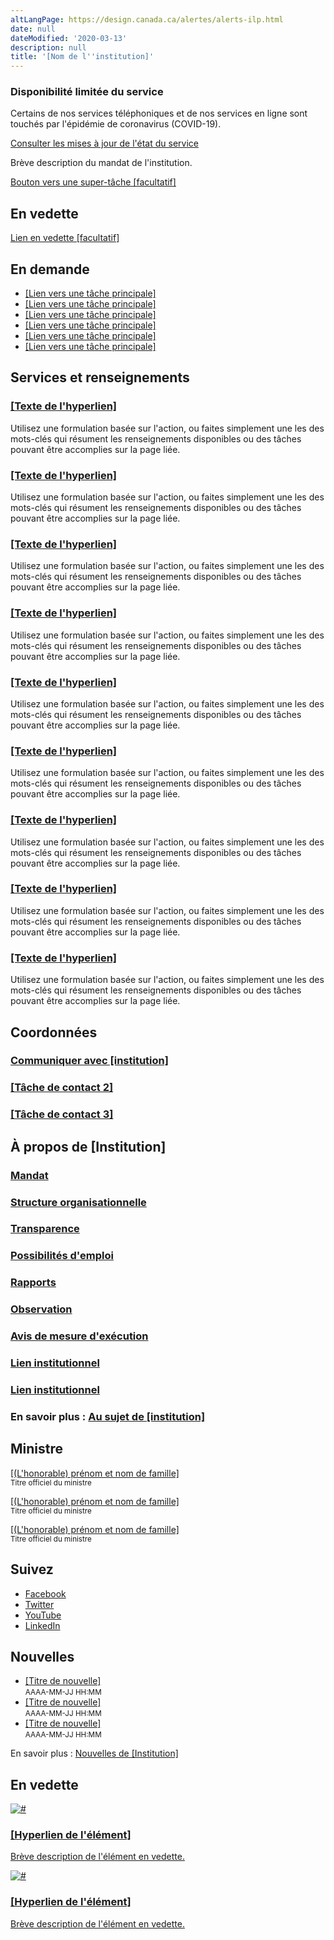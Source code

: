 ```yaml
---
altLangPage: https://design.canada.ca/alertes/alerts-ilp.html
date: null
dateModified: '2020-03-13'
description: null
title: '[Nom de l''institution]'
---
```


<div class="ilp-top-alert">
  <div class="container">
    <section class="alert alert-warning">
      <h3>Disponibilité limitée du service</h3>
      <p>Certains de nos services téléphoniques et de nos services en ligne sont touchés par l'épidémie de coronavirus (COVID-19).</p>
      <p><a href="#">Consulter les mises à jour de l'état du service</a></p>
    </section>
  </div>
</div>

<div class="ip-cover-img ilp-alert">
  <div class="container">
    <div class="row">
      <div class="col-md-7">
        <p>Brève description du mandat de l'institution.</p>
        <a class="btn btn-call-to-action" href="#">Bouton vers une super-tâche [facultatif]</a>
      </div>
    </div>
  </div>
</div>

<section class="featured opct-90">
  <div class="container">
    <div class="row">
      <div class="col-sm-12">
        <h2 class="wb-inv">En vedette</h2>
        <a class="h5" href="#">Lien en vedette [facultatif]</a>
      </div>
    </div>
  </div>
</section>

<section class="most-requested well well-md brdr-0">
  <div class="container">
    <div class="row">
      <div class="col-sm-12">
        <h2 class="mrgn-tp-md">En demande</h2>
        <ul class="wb-eqht list-unstyled mrgn-tp-md mrgn-bttm-sm lst-spcd-2 list-responsive-3">
          <li><a href="#">[Lien vers une tâche principale]</a></li>
          <li><a href="#">[Lien vers une tâche principale]</a></li>
          <li><a href="#">[Lien vers une tâche principale]</a></li>
          <li><a href="#">[Lien vers une tâche principale]</a></li>
          <li><a href="#">[Lien vers une tâche principale]</a></li>
          <li><a href="#">[Lien vers une tâche principale]</a></li>
        </ul>
      </div>
    </div>
  </div>
</section>

<section class="gc-srvinfo mrgn-bttm-lg">
  <div class="container">
    <div class="row">
      <h2 class="wb-inv">Services et renseignements</h2>
      <div class="wb-eqht">
        <section class="col-md-4">
          <h3><a href="#">[Texte de l'hyperlien]</a></h3>
          <p>Utilisez une formulation basée sur l'action, ou faites simplement une les des mots-clés qui résument les renseignements disponibles ou des tâches pouvant être accomplies sur la page liée.</p>
        </section>
        <section class="col-md-4">
          <h3><a href="#">[Texte de l'hyperlien]</a></h3>
          <p>Utilisez une formulation basée sur l'action, ou faites simplement une les des mots-clés qui résument les renseignements disponibles ou des tâches pouvant être accomplies sur la page liée.</p>
        </section>
        <section class="col-md-4">
          <h3><a href="#">[Texte de l'hyperlien]</a></h3>
          <p>Utilisez une formulation basée sur l'action, ou faites simplement une les des mots-clés qui résument les renseignements disponibles ou des tâches pouvant être accomplies sur la page liée.</p>
        </section>
        <section class="col-md-4">
          <h3><a href="#">[Texte de l'hyperlien]</a></h3>
          <p>Utilisez une formulation basée sur l'action, ou faites simplement une les des mots-clés qui résument les renseignements disponibles ou des tâches pouvant être accomplies sur la page liée.</p>
        </section>
        <section class="col-md-4">
          <h3><a href="#">[Texte de l'hyperlien]</a></h3>
          <p>Utilisez une formulation basée sur l'action, ou faites simplement une les des mots-clés qui résument les renseignements disponibles ou des tâches pouvant être accomplies sur la page liée.</p>
        </section>
        <section class="col-md-4">
          <h3><a href="#">[Texte de l'hyperlien]</a></h3>
          <p>Utilisez une formulation basée sur l'action, ou faites simplement une les des mots-clés qui résument les renseignements disponibles ou des tâches pouvant être accomplies sur la page liée.</p>
        </section>
        <section class="col-md-4">
          <h3><a href="#">[Texte de l'hyperlien]</a></h3>
          <p>Utilisez une formulation basée sur l'action, ou faites simplement une les des mots-clés qui résument les renseignements disponibles ou des tâches pouvant être accomplies sur la page liée.</p>
        </section>
        <section class="col-md-4">
          <h3><a href="#">[Texte de l'hyperlien]</a></h3>
          <p>Utilisez une formulation basée sur l'action, ou faites simplement une les des mots-clés qui résument les renseignements disponibles ou des tâches pouvant être accomplies sur la page liée.</p>
        </section>
        <section class="col-md-4">
          <h3><a href="#">[Texte de l'hyperlien]</a></h3>
          <p>Utilisez une formulation basée sur l'action, ou faites simplement une les des mots-clés qui résument les renseignements disponibles ou des tâches pouvant être accomplies sur la page liée.</p>
        </section>
      </div>
    </div>
  </div>
</section>

<div class="most-requested well well-sm brdr-0">
  <div class="container">
    <div class="row">
      <section class="wb-eqht">
        <h2 class="col-lg-3 h3">Coordonnées</h2>
        <section class="col-lg-4 col-sm-6">
          <h3 class="h5"><a href="#">Communiquer avec [institution]</a></h3>
        </section>
        <section class="col-lg-4 col-sm-6">
          <h3 class="h5"><a href="#">[Tâche de contact 2]</a></h3>
        </section>
        <section class="col-lg-4 col-sm-6">
          <h3 class="h5"><a href="#">[Tâche de contact 3]</a></h3>
        </section>
      </section>
    </div>
    <div class="row">
      <section class="col-md-8 pull-left mrgn-bttm-lg">
        <h2 class="h3">À propos de [Institution]</h2>
        <div class="wb-eqht row">
          <div class="col-md-6">
            <section>
              <h3 class="h5"><a href="#">Mandat</a></h3>
            </section>
          </div>
          <div class="col-md-6">
            <section>
              <h3 class="h5"><a href="#">Structure organisationnelle</a></h3>
            </section>
          </div>
          <div class="col-md-6">
            <section>
              <h3 class="h5"><a href="#" rel="external">Transparence</a></h3>
            </section>
          </div>
          <div class="col-md-6">
            <section>
              <h3 class="h5"><a href="#" rel="external">Possibilités d'emploi</a></h3>
            </section>
          </div>
          <div class="col-md-6">
            <section>
              <h3 class="h5"><a href="#">Rapports</a></h3>
            </section>
          </div>
          <div class="col-md-6">
            <section>
              <h3 class="h5"><a href="#">Observation</a></h3>
            </section>
          </div>
          <div class="col-md-6">
            <section>
              <h3 class="h5"><a href="#">Avis de mesure d'exécution</a></h3>
            </section>
          </div>
          <div class="col-md-6">
            <section>
              <h3 class="h5"><a href="#">Lien institutionnel</a></h3>
            </section>
          </div>
          <div class="col-md-6">
            <section>
              <h3 class="h5"><a href="#">Lien institutionnel</a></h3>
            </section>
          </div>
          <div class="col-md-6">
            <section>
              <h3 class="h5">En savoir plus : <a href="#" rel="external">Au sujet de [institution]</a></h3>
            </section>
          </div>
        </div>
      </section>
      <div class="col-md-4 col-sm-5 pull-right mobile-left">
        <section class="lnkbx">
          <h2 class="h3">Ministre</h2>
          <p><a href="#">[(L'honorable) prénom et nom de famille]</a><br/>
          <small>Titre officiel du ministre</small></p>
          <p><a href="#">[(L'honorable) prénom et nom de famille]</a><br/>
          <small>Titre officiel du ministre</small></p>
          <p><a href="#">[(L'honorable) prénom et nom de famille]</a><br/>
          <small>Titre officiel du ministre</small></p>
        </section>
        <section class="followus experimental">
          <h2 class="mrgn-tp-lg h3">Suivez</h2>
          <ul>
            <li><a class="facebook" href="https://www.facebook.com/canrevagency" rel="external"><span class="wb-inv">Facebook</span></a></li>
            <li><a class="twitter" href="https://twitter.com/CanRevAgency" rel="external"><span class="wb-inv">Twitter</span></a></li>
            <li><a class="youtube" href="https://www.youtube.com/user/CanRevAgency" rel="external"><span class="wb-inv">YouTube</span></a></li>
            <li><a class="linkedin" href="https://www.linkedin.com/company/cra-arc" rel="external"><span class="wb-inv">LinkedIn</span></a></li>
          </ul>
        </section>
      </div>
    </div>
  </div>
</div>

<div class="container">
  <div class="row">
    <section class="col-md-4 wb-feeds limit-3 gc-nws">
      <h2 class="h3">Nouvelles</h2>
      <ul class="feeds-cont list-unstyled lst-spcd feed-active">
        <li>
          <a href="#">[Titre de nouvelle]</a><br/>
          <small class="feeds-date">AAAA-MM-JJ HH:MM</small>
        </li>
        <li>
          <a href="#">[Titre de nouvelle]</a><br/>
          <small class="feeds-date">AAAA-MM-JJ HH:MM</small>
        </li>
        <li>
          <a href="#">[Titre de nouvelle]</a><br/>
          <small class="feeds-date">AAAA-MM-JJ HH:MM</small>
        </li>
      </ul>
      <p>En savoir plus&nbsp;: <a class="admin" href="#">Nouvelles de [Institution]</a></p>
    </section>
    <section class="col-md-8 gc-prtts">
      <h2 class="h3">En vedette</h2>
      <div class="row wb-eqht">
        <div class="col-md-6 mrgn-bttm-md">
          <a class="hght-inhrt" href="#">
            <section class="well well-sm brdr-rds-0 hght-inhrt">
              <img alt="#" class="img-responsive full-width" src="https://via.placeholder.com/360x203.png"/>
              <h3 class="h5">[Hyperlien de l'élément]</h3>
              <p>Brève description de l'élément en vedette.</p>
            </section>
          </a>
        </div>
        <div class="col-md-6 mrgn-bttm-md">
          <a class="hght-inhrt" href="https://www.canada.ca/en/revenue-agency/campaigns/my-benefits-credits.html">
            <section class="well well-sm brdr-rds-0 hght-inhrt">
              <img alt="#" class="img-responsive full-width" src="https://via.placeholder.com/360x203.png"/>
              <h3 class="h5">[Hyperlien de l'élément]</h3>
              <p>Brève description de l'élément en vedette.</p>
            </section>
          </a>
        </div>
      </div>
    </section>
  </div>
</div>
